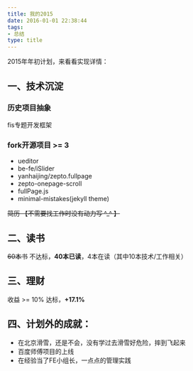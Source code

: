 ```yaml
---
title: 我的2015
date: 2016-01-01 22:38:44
tags:
- 总结
type: title
---
```


2015年年初计划，来看看实现详情：

## 一、技术沉淀

### 历史项目抽象
<i class="fa fa-check-square-o"></i> fis专题开发框架

### fork开源项目 >= 3

* <i class="fa fa-check-square-o"></i> ueditor
* <i class="fa fa-check-square-o"></i> be-fe/iSlider
* <i class="fa fa-check-square-o"></i> yanhaijing/zepto.fullpage
* <i class="fa fa-check-square-o"></i> zepto-onepage-scroll
* <i class="fa fa-check-square-o"></i> fullPage.js
* <i class="fa fa-check-square-o"></i> minimal-mistakes(jekyll theme)

<i class="fa fa-square-o"></i> ~~简历 【不需要找工作时没有动力写 ^_^ 】~~

## 二、读书
~~<i class="fa fa-square-o"></i> 60本书~~
不达标，**40本已读**，4本在读（其中10本技术/工作相关）

## 三、理财
收益 >= 10%
<i class="fa fa-check-square-o"></i> 达标，**+17.1%**

## 四、计划外的成就：

* <i class="fa fa-check-square-o"></i> 在北京滑雪，还是不会，没有学过去滑雪好危险，摔到飞起来
* <i class="fa fa-check-square-o"></i> 百度师傅项目的上线
* <i class="fa fa-check-square-o"></i> 在经验当了FE小组长，一点点的管理实践
